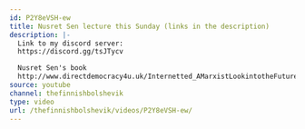 ```yaml
---
id: P2Y8eVSH-ew
title: Nusret Sen lecture this Sunday (links in the description)
description: |-
  Link to my discord server:
  https://discord.gg/tsJTycv

  Nusret Sen's book
  http://www.directdemocracy4u.uk/Internetted_AMarxistLookintotheFutureWithComputers.pdf
source: youtube
channel: thefinnishbolshevik
type: video
url: /thefinnishbolshevik/videos/P2Y8eVSH-ew/
---
```

